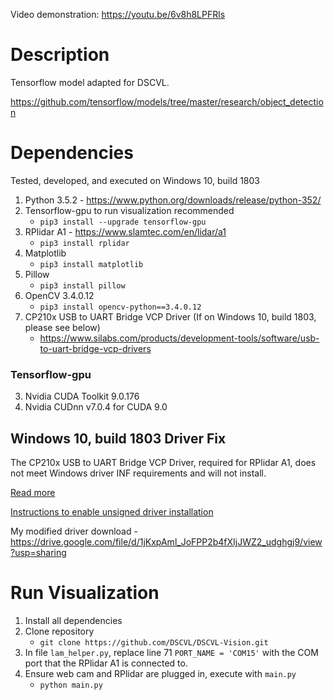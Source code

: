 Video demonstration: https://youtu.be/6v8h8LPFRls

# Description
Tensorflow model adapted for DSCVL. 

https://github.com/tensorflow/models/tree/master/research/object_detection

# Dependencies
Tested, developed, and executed on Windows 10, build 1803
1. Python 3.5.2 - https://www.python.org/downloads/release/python-352/
2. Tensorflow-gpu to run visualization recommended
	- `pip3 install --upgrade tensorflow-gpu`
3. RPlidar A1 - https://www.slamtec.com/en/lidar/a1
	- `pip3 install rplidar`
4. Matplotlib
	- `pip3 install matplotlib`
5. Pillow
	- `pip3 install pillow`
6. OpenCV 3.4.0.12
	- `pip3 install opencv-python==3.4.0.12`
7. CP210x USB to UART Bridge VCP Driver (If on Windows 10, build 1803, please see below)
	- https://www.silabs.com/products/development-tools/software/usb-to-uart-bridge-vcp-drivers

### Tensorflow-gpu
3. Nvidia CUDA Toolkit 9.0.176 
4. Nvidia CUDnn v7.0.4 for CUDA 9.0

## Windows 10, build 1803 Driver Fix
The CP210x USB to UART Bridge VCP Driver, required for RPlidar A1, does not meet Windows driver INF requirements and will not install.

[Read more](https://web.archive.org/web/20190414053931/https://www.silabs.com/community/interface/forum/_jcr_content/content/primary/qna.social.0.30)

[Instructions to enable unsigned driver installation](https://web.archive.org/web/20161214162911/https://www.maketecheasier.com/install-unsigned-drivers-windows10/)

My modified driver download
	- https://drive.google.com/file/d/1jKxpAml_JoFPP2b4fXIjJWZ2_udghgj9/view?usp=sharing

# Run Visualization
1. Install all dependencies
2. Clone repository
	- `git clone https://github.com/DSCVL/DSCVL-Vision.git`
3. In file `lam_helper.py`, replace line 71 `PORT_NAME = 'COM15'` with the COM port that the RPlidar A1 is connected to.
4. Ensure web cam and RPlidar are plugged in, execute with `main.py`
	- `python main.py`
